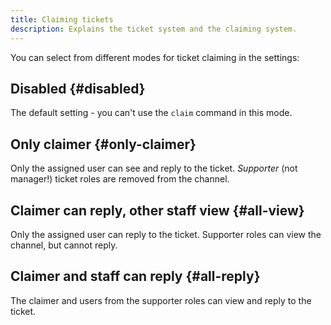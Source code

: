 ```yaml
---
title: Claiming tickets
description: Explains the ticket system and the claiming system.
---
```


You can select from different modes for ticket claiming in the settings:

## Disabled {#disabled}

The default setting - you can't use the `claim` command in this mode.

## Only claimer {#only-claimer}

Only the assigned user can see and reply to the ticket. *Supporter* (not manager!) ticket roles are removed from the channel.

## Claimer can reply, other staff view {#all-view}

Only the assigned user can reply to the ticket. Supporter roles can view the channel, but cannot reply.

## Claimer and staff can reply {#all-reply}

The claimer and users from the supporter roles can view and reply to the ticket.
